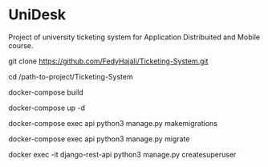 # UniDesk
Project of university ticketing system for Application Distribuited and Mobile course.


git clone https://github.com/FedyHajali/Ticketing-System.git

cd /path-to-project/Ticketing-System

docker-compose build

docker-compose up -d

docker-compose exec api python3 manage.py makemigrations

docker-compose exec api python3 manage.py migrate

docker exec -it django-rest-api python3 manage.py createsuperuser